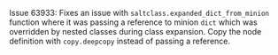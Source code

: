 Issue 63933: Fixes an issue with `saltclass.expanded_dict_from_minion`
function where it was passing a reference to minion `dict` which was
overridden by nested classes during class expansion. Copy the node
definition with `copy.deepcopy` instead of passing a reference.
